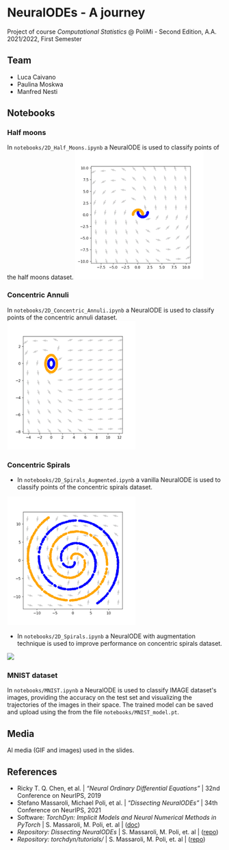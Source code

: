 # NeuralODEs - A journey
Project of course *Computational Statistics* @ PoliMi - Second Edition, A.A. 2021/2022, First Semester

## Team

* Luca Caivano
* Paulina Moskwa
* Manfred Nesti

## Notebooks

### Half moons
In `notebooks/2D_Half_Moons.ipynb` a NeuralODE is used to classify points of the half moons dataset.
<img src="./media/half_moons.gif" width="300" />

### Concentric Annuli
In `notebooks/2D_Concentric_Annuli.ipynb` a NeuralODE is used to classify points of the concentric annuli dataset.
<img src="./media/concentric_annuli.gif" width="300" />

### Concentric Spirals
* In `notebooks/2D_Spirals_Augmented.ipynb` a vanilla NeuralODE is used to classify points of the concentric spirals dataset.
<img src="./media/spirals.gif" width="300" />

* In `notebooks/2D_Spirals.ipynb` a NeuralODE with augmentation technique is used to improve performance on concentric spirals dataset.
<img src="./media/spiral3D.gif" width="300" />

### MNIST dataset
In `notebooks/MNIST.ipynb` a NeuralODE is used to classify IMAGE dataset's images, providing the accuracy on the test set and visualizing the trajectories of the images in their space. The trained model can be saved and upload using the from the file `notebooks/MNIST_model.pt`.

## Media
Al media (GIF and images) used in the slides.

## References
* Ricky T. Q. Chen, et al. | *“Neural Ordinary Differential Equations”* | 32nd Conference on NeurIPS, 2019
* Stefano Massaroli, Michael Poli, et al. | *“Dissecting NeuralODEs”* | 34th Conference on NeurIPS, 2021
* Software: *TorchDyn: Implicit Models and Neural Numerical Methods in PyTorch* |  S. Massaroli, M. Poli, et. al | ([doc](https://torchdyn.readthedocs.io/en/stable/tutorials/quickstart.html))
* *Repository: Dissecting NeuralODEs* | S. Massaroli, M. Poli, et. al | ([repo](https://github.com/DiffEqML/diffeqml-research/tree/master/dissecting-neural-odes))   
* *Repository: torchdyn/tutorials/* | S. Massaroli, M. Poli, et. al | ([repo](https://github.com/DiffEqML/torchdyn/tree/master/tutorials))
